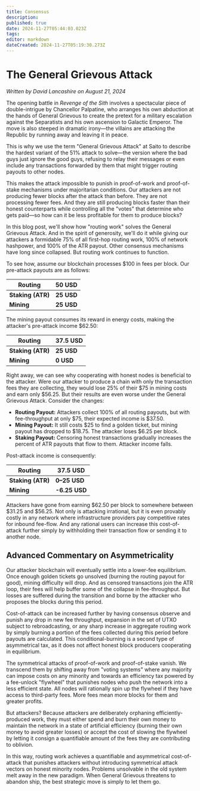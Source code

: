 ```yaml
---
title: Consensus
description: 
published: true
date: 2024-11-27T05:44:03.023Z
tags: 
editor: markdown
dateCreated: 2024-11-27T05:19:30.273Z
---
```


# The General Grievous Attack

*Written by David Lancashire on August 21, 2024*

The opening battle in *Revenge of the Sith* involves a spectacular piece of double-intrigue by Chancellor Palpatine, who arranges his own abduction at the hands of General Grievous to create the pretext for a military escalation against the Separatists and his own ascension to Galactic Emperor. The move is also steeped in dramatic irony—the villains are attacking the Republic by running away and leaving it in peace.

This is why we use the term "General Grievous Attack" at Saito to describe the hardest variant of the 51% attack to solve—the version where the bad guys just ignore the good guys, refusing to relay their messages or even include any transactions forwarded by them that might trigger routing payouts to other nodes.

This makes the attack impossible to punish in proof-of-work and proof-of-stake mechanisms under majoritarian conditions. Our attackers are not producing fewer blocks after the attack than before. They are not processing fewer fees. And they are still producing blocks faster than their honest counterparts while controlling all the "votes" that determine who gets paid—so how can it be less profitable for them to produce blocks?

In this blog post, we'll show how "routing work" solves the General Grievous Attack. And in the spirit of generosity, we'll do it while giving our attackers a formidable 75% of all first-hop routing work, 100% of network hashpower, and 100% of the ATR payout. Other consensus mechanisms have long since collapsed. But routing work continues to function.

To see how, assume our blockchain processes $100 in fees per block. Our pre-attack payouts are as follows:

| **Routing**     | **50 USD** |
|------------------|------------|
| **Staking (ATR)**| **25 USD** |
| **Mining**       | **25 USD** |

The mining payout consumes its reward in energy costs, making the attacker's pre-attack income $62.50:

| **Routing**     | **37.5 USD** |
|------------------|-------------|
| **Staking (ATR)**| **25 USD**  |
| **Mining**       | **0 USD**   |

Right away, we can see why cooperating with honest nodes is beneficial to the attacker. Were our attacker to produce a chain with only the transaction fees they are collecting, they would lose 25% of their $75 in mining costs and earn only $56.25. But their results are even worse under the General Grievous Attack. Consider the changes:

- **Routing Payout:** Attackers collect 100% of all routing payouts, but with fee-throughput at only $75, their expected income is $37.50.
- **Mining Payout:** It still costs $25 to find a golden ticket, but mining payout has dropped to $18.75. The attacker loses $6.25 per block.
- **Staking Payout:** Censoring honest transactions gradually increases the percent of ATR payouts that flow to them. Attacker income falls.

Post-attack income is consequently:

| **Routing**     | **37.5 USD** |
|------------------|-------------|
| **Staking (ATR)**| **0–25 USD** |
| **Mining**       | **-6.25 USD** |

Attackers have gone from earning $62.50 per block to somewhere between $31.25 and $56.25. Not only is attacking irrational, but it is even provably costly in any network where infrastructure providers pay competitive rates for inbound fee-flow. And any rational users can increase this cost-of-attack further simply by withholding their transaction flow or sending it to another node.

## Advanced Commentary on Asymmetricality

Our attacker blockchain will eventually settle into a lower-fee equilibrium. Once enough golden tickets go unsolved (burning the routing payout for good), mining difficulty will drop. And as censored transactions join the ATR loop, their fees will help buffer some of the collapse in fee-throughput. But losses are suffered during the transition and borne by the attacker who proposes the blocks during this period.

Cost-of-attack can be increased further by having consensus observe and punish any drop in new fee throughput, expansion in the set of UTXO subject to rebroadcasting, or any sharp increase in aggregate routing work by simply burning a portion of the fees collected during this period before payouts are calculated. This conditional-burning is a second type of asymmetrical tax, as it does not affect honest block producers cooperating in equilibrium.

The symmetrical attacks of proof-of-work and proof-of-stake vanish. We transcend them by shifting away from "voting systems" where any majority can impose costs on any minority and towards an efficiency tax powered by a fee-unlock "flywheel" that punishes nodes who push the network into a less efficient state. All nodes will rationally spin up the flywheel if they have access to third-party fees. More fees mean more blocks for them and greater profits.

But attackers? Because attackers are deliberately orphaning efficiently-produced work, they must either spend and burn their own money to maintain the network in a state of artificial efficiency (burning their own money to avoid greater losses) or accept the cost of slowing the flywheel by letting it consign a quantifiable amount of the fees they are contributing to oblivion.

In this way, routing work achieves a quantifiable and asymmetrical cost-of-attack that punishes attackers without introducing symmetrical attack vectors on honest minority nodes. Problems unsolvable in the old system melt away in the new paradigm. When General Grievous threatens to abandon ship, the best strategic move is simply to let them go.

